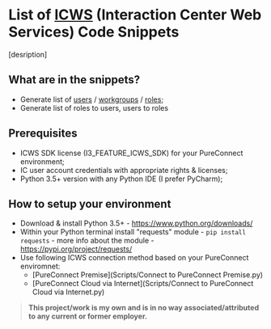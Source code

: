 # List of [ICWS](https://help.genesys.com/developer/cic/docs/icws/webhelp/conceptualcontent/welcome.htm) (Interaction Center Web Services) Code Snippets
[desription]

## What are in the snippets?
- Generate list of [users](User%20List/script.py) / [workgroups](User%20List/script.py) / [roles](User%20List/script.py);
- Generate list of roles to users, users to roles

## Prerequisites
- ICWS SDK license (I3_FEATURE_ICWS_SDK) for your PureConnect environment;
- IC user account credentials with appropriate rights & licenses;
- Python 3.5+ version with any Python IDE (I prefer PyCharm);

## How to setup your environment
- Download & install Python 3.5+ - https://www.python.org/downloads/
- Within your Python terminal install "requests" module - ```pip install requests``` - more info about the module - https://pypi.org/project/requests/
- Use following ICWS connection method based on your PureConnect enviromnet:
  - [PureConnect Premise](Scripts/Connect to PureConnect Premise.py)
  - [PureConnect Cloud via Internet](Scripts/Connect to PureConnect Cloud via Internet.py)

> **This project/work is my own and is in no way associated/attributed to any current or former employer.**
